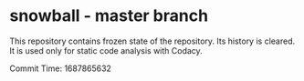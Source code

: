 # snowball - master branch

This repository contains frozen state of the repository.
Its history is cleared. It is used only for static code
analysis with Codacy.

Commit Time: 1687865632